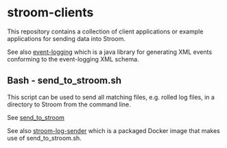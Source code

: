 # stroom-clients

This repository contains a collection of client applications or example applications for sending data into Stroom.

See also [event-logging](https://github.com/gchq/event-logging) which is a java library for generating XML events conforming to the event-logging XML schema.


## Bash - send_to_stroom.sh

This script can be used to send all matching files, e.g. rolled log files, in a directory to Stroom from the command line.

See [send_to_stroom](./bash/README.md)

See also [stroom-log-sender](https://hub.docker.com/r/gchq/stroom-log-sender/) which is a packaged Docker image that makes use of send_to_stroom.sh.
